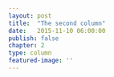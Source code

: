 ```yaml
---
layout: post
title:  "The second column"
date:   2015-11-10 06:00:00
publish: false
chapter: 2
type: column
featured-image: ''
---
```


